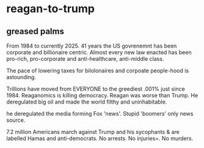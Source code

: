 # reagan-to-trump

## greased palms

From 1984 to currently 2025. 41 years the US govrenemnt has been corporate and billionaire centric. Almost every new law enacted has been pro-rich, pro-corporate and anti-healthcare, anti-middle class.

The pace of lowering taxes for bilolonaires and corpoate people-hood is astounding.

Trillions have moved from EVERYONE to the greediest .001% just since 1984. Reaganomics is killing democracy. Reagan was worse than Trump.
He deregulated big oil and made the world filthy and uninhabitable.

he deregulated the media forming Fox 'news'. Stupid 'boomers' only news source. 

7.2 million Americans march against Trump and his sycophants & are labelled Hamas and anti-democrats. No arrests. No injuries=. No murders.



